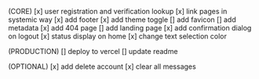 (CORE)
[x] user registration and verification lookup
[x] link pages in systemic way
[x] add footer
[x] add theme toggle
[] add favicon
[] add metadata
[x] add 404 page
[] add landing page
[x] add confirmation dialog on logout
[x] status display on home
[x] change text selection color

(PRODUCTION)
[] deploy to vercel
[] update readme

(OPTIONAL)
[x] add delete account
[x] clear all messages
